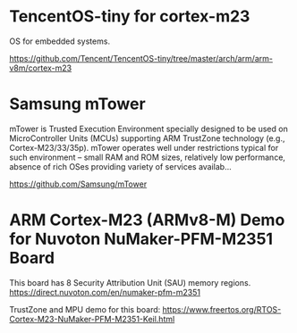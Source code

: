 # TencentOS-tiny for cortex-m23

OS for embedded systems.

<https://github.com/Tencent/TencentOS-tiny/tree/master/arch/arm/arm-v8m/cortex-m23>

# Samsung mTower

mTower is Trusted Execution Environment specially designed to be used on MicroController Units (MCUs) supporting ARM TrustZone technology (e.g., Cortex-M23/33/35p). mTower operates well under restrictions typical for such environment – small RAM and ROM sizes, relatively low performance, absence of rich OSes providing variety of services availab…

<https://github.com/Samsung/mTower>

# ARM Cortex-M23 (ARMv8-M) Demo for Nuvoton NuMaker-PFM-M2351 Board
This board has 8 Security Attribution Unit (SAU) memory regions.
<https://direct.nuvoton.com/en/numaker-pfm-m2351>

TrustZone and MPU demo for this board:
<https://www.freertos.org/RTOS-Cortex-M23-NuMaker-PFM-M2351-Keil.html>
